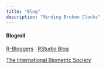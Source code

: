 ```yaml
---
title: "Blog"
description: "Minding Broken Clocks"
---
```


#### Blogroll

<a target="_blank" href="https://www.r-bloggers.com/">R-Bloggers</a>
&nbsp;
<a target="_blank" href="https://blog.rstudio.org">RStudio Blog</a>

<a target="_blank" href="http://www.biometricsociety.org/">The International Biometric Society</a>







